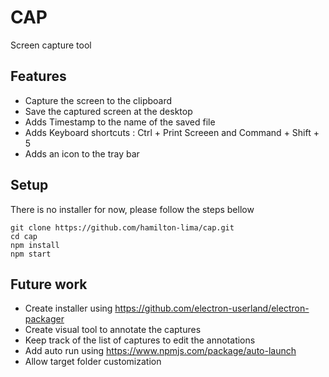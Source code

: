# CAP
Screen capture tool

## Features 

- Capture the screen to the clipboard
- Save the captured screen at the desktop
- Adds Timestamp to the name of the saved file
- Adds Keyboard shortcuts : Ctrl + Print Screeen and Command + Shift + 5 
- Adds an icon to the tray bar 

## Setup

There is no installer for now, please follow the steps bellow
```
git clone https://github.com/hamilton-lima/cap.git
cd cap
npm install
npm start 
```

## Future work

- Create installer using https://github.com/electron-userland/electron-packager
- Create visual tool to annotate the captures
- Keep track of the list of captures to edit the annotations
- Add auto run using https://www.npmjs.com/package/auto-launch
- Allow target folder customization
